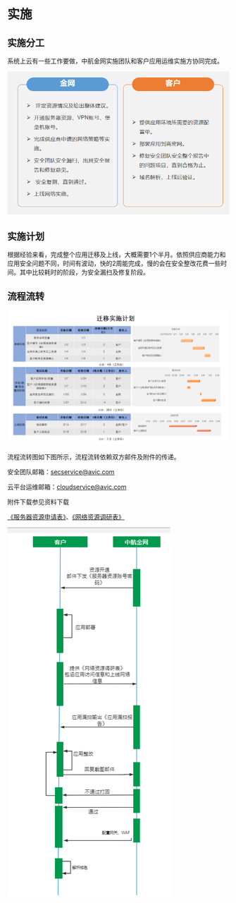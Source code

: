 # 实施

## 实施分工

系统上云有一些工作要做，中航金网实施团队和客户应用运维实施方协同完成。

![](assets/分工)

## 实施计划

根据经验来看，完成整个应用迁移及上线，大概需要1个半月。依照供应商能力和应用安全问题不同，时间有波动，快的2周能完成，慢的会在安全整改花费一些时间。其中比较耗时的阶段，为安全漏扫及修复阶段。

## 流程流转

![](assets/实施计划)

流程流转图如下图所示，流程流转依赖双方邮件及附件的传递。

安全团队邮箱：secservice@avic.com

云平台运维邮箱：cloudservice@avic.com

附件下载参见资料下载

[《服务器资源申请表》](assets/xxxx%E7%B3%BB%E7%BB%9F-%E5%95%86%E7%BD%91%E4%B8%93%E6%9C%89%E4%BA%91-%E5%BA%94%E7%94%A8%E9%83%A8%E7%BD%B2%E8%B5%84%E6%BA%90%E7%94%B3%E8%AF%B7-V3.0.xlsx)、[《网络资源调研表》](assets/xxxx%E7%B3%BB%E7%BB%9F-%E5%95%86%E7%BD%91%E4%B8%93%E6%9C%89%E4%BA%91-%E5%BA%94%E7%94%A8%E9%83%A8%E7%BD%B2%E7%BD%91%E7%BB%9C%E8%B5%84%E6%BA%90%E8%B0%83%E7%A0%94%E8%A1%A8-V3.2.xlsx)

![](assets/实施流程)
